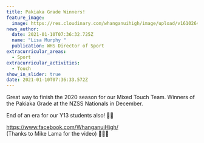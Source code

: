 ```yaml
---
title: Pakiaka Grade Winners!
feature_image:
  image: https://res.cloudinary.com/whanganuihigh/image/upload/v1610264293/News/Mixed_Touch_Team._Winners_of_the_Pakiaka_Grade.jpg
news_author:
  date: 2021-01-10T07:36:32.725Z
  name: "Lisa Murphy "
  publication: WHS Director of Sport
extracurricular_areas:
  - Sport
extracurricular_activities:
  - Touch
show_in_slider: true
date: 2021-01-10T07:36:33.572Z
---
```

Great way to finish the 2020 season for our Mixed Touch Team. Winners of the Pakiaka Grade at the NZSS Nationals in December.

End of an era for our Y13 students also! 💚💛



<https://www.facebook.com/WhanganuiHigh/>    \
(Thanks to Mike Lama for the video) 👌🏻😊